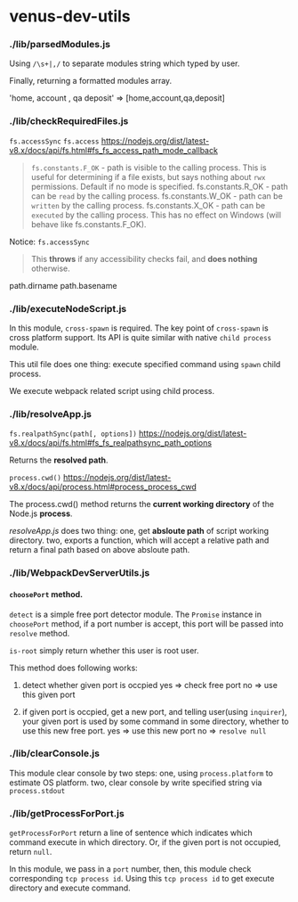 # venus-dev-utils
### ./lib/parsedModules.js
Using `/\s+|,/` to separate modules string which typed by user.

Finally, returning a formatted modules array.

'home, account , qa deposit' => [home,account,qa,deposit]

### ./lib/checkRequiredFiles.js
`fs.accessSync`
`fs.access`
https://nodejs.org/dist/latest-v8.x/docs/api/fs.html#fs_fs_access_path_mode_callback

> `fs.constants.F_OK` - path is visible to the calling process. This is useful for determining if a file exists, but says nothing about `rwx` permissions. Default if no mode is specified.
fs.constants.R_OK - path can be `read` by the calling process.
fs.constants.W_OK - path can be `written` by the calling process.
fs.constants.X_OK - path can be `executed` by the calling process. This has no effect on Windows (will behave like fs.constants.F_OK).

Notice:
`fs.accessSync`
> This **throws** if any accessibility checks fail, and **does nothing** otherwise.



path.dirname
path.basename

### ./lib/executeNodeScript.js
In this module, `cross-spawn` is required. The key point of `cross-spawn` is cross platform support. Its API is quite similar with native `child process` module.

This util file does one thing:
execute specified command using `spawn` child process.

We execute webpack related script using child process.


### ./lib/resolveApp.js
`fs.realpathSync(path[, options])`
https://nodejs.org/dist/latest-v8.x/docs/api/fs.html#fs_fs_realpathsync_path_options

Returns the **resolved path**.

`process.cwd()`
https://nodejs.org/dist/latest-v8.x/docs/api/process.html#process_process_cwd

The process.cwd() method returns the **current working directory** of the Node.js **process**.

_resolveApp.js_ does two thing:
one, get **absloute path** of script working directory.
two, exports a function, which will accept a relative path and return a final path based on above absloute path.


### ./lib/WebpackDevServerUtils.js
#### `choosePort` method.
`detect` is a simple free port detector module.
The `Promise` instance in `choosePort` method, if a port number is accept, this port will be passed into `resolve` method.

`is-root` simply return whether this user is root user.

This method does following works:
1. detect whether given port is occpied
    yes => check free port
    no => use this given port

2. if given port is occpied, get a new port, and telling user(using `inquirer`), your given port is used by some command in some directory, whether to use this new free port.
  yes => use this new port
  no => `resolve null`

### ./lib/clearConsole.js
This module clear console by two steps:
one, using `process.platform` to estimate OS platform.
two, clear console by write specified string via `process.stdout`


### ./lib/getProcessForPort.js
`getProcessForPort` return a line of sentence which indicates which command execute in which directory. Or, if the given port is not occupied, return `null`.

In this module, we pass in a `port` number, then, this module check corresponding `tcp process id`. Using this `tcp process id` to get execute directory and execute command.
